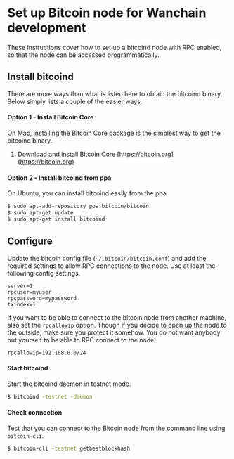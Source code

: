 # Set up Bitcoin node for Wanchain development

These instructions cover how to set up a bitcoind node with RPC enabled, so
that the node can be accessed programmatically.

## Install bitcoind

There are more ways than what is listed here to obtain the bitcoind binary.
Below simply lists a couple of the easier ways.

#### Option 1 - Install Bitcoin Core

On Mac, installing the Bitcoin Core package is the simplest way to get the bitcoind binary.

1. Download and install Bitcoin Core [https://bitcoin.org](https://bitcoin.org)

#### Option 2 - Install bitcoind from ppa

On Ubuntu, you can install bitcoind easily from the ppa.

```bash
$ sudo apt-add-repository ppa:bitcoin/bitcoin
$ sudo apt-get update
$ sudo apt-get install bitcoind
```
## Configure

Update the bitcoin config file (`~/.bitcoin/bitcoin.conf`) and add the required
settings to allow RPC connections to the node. Use at least the following
config settings.

```
server=1
rpcuser=myuser
rpcpassword=mypassword
txindex=1
```

If you want to be able to connect to the bitcoin node from another machine,
also set the `rpcallowip` option. Though if you decide to open up the node to
the outside, make sure you protect it somehow. You do not want anybody but
yourself to be able to RPC connect to the node!

```
rpcallowip=192.168.0.0/24
```

#### Start bitcoind

Start the bitcoind daemon in testnet mode.

```bash
$ bitcoind -testnet -daemon
```

#### Check connection

Test that you can connect to the Bitcoin node from the command line using
`bitcoin-cli`.

```bash
$ bitcoin-cli -testnet getbestblockhash
```
